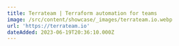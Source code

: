 ```yaml
---
title: Terrateam | Terraform automation for teams
image: /src/content/showcase/_images/terrateam.io.webp
url: 'https://terrateam.io'
dateAdded: 2023-06-19T20:36:10.000Z
---
```


